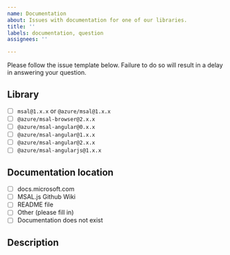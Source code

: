 ```yaml
---
name: Documentation
about: Issues with documentation for one of our libraries.
title: ''
labels: documentation, question
assignees: ''

---
```


Please follow the issue template below. Failure to do so will result in a delay in answering your question.

## Library
- [ ] `msal@1.x.x` or `@azure/msal@1.x.x`
- [ ] `@azure/msal-browser@2.x.x`
- [ ] `@azure/msal-angular@0.x.x`
- [ ] `@azure/msal-angular@1.x.x`
- [ ] `@azure/msal-angular@2.x.x`
- [ ] `@azure/msal-angularjs@1.x.x`

## Documentation location
- [ ] docs.microsoft.com
- [ ] MSAL.js Github Wiki
- [ ] README file
- [ ] Other (please fill in)
- [ ] Documentation does not exist

## Description
